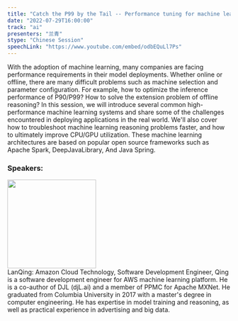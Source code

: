 ```yaml
---
title: "Catch the P99 by the Tail -- Performance tuning for machine learning reasoning"
date: "2022-07-29T16:00:00"
track: "ai"
presenters: "兰青"
stype: "Chinese Session"
speechLink: "https://www.youtube.com/embed/odbEQuLl7Ps"
---
```

With the adoption of machine learning, many companies are facing performance requirements in their model deployments. Whether online or offline, there are many difficult problems such as machine selection and parameter configuration. For example, how to optimize the inference performance of P90/P99? How to solve the extension problem of offline reasoning? In this session, we will introduce several common high-performance machine learning systems and share some of the challenges encountered in deploying applications in the real world. We'll also cover how to troubleshoot machine learning reasoning problems faster, and how to ultimately improve CPU/GPU utilization. These machine learning architectures are based on popular open source frameworks such as Apache Spark, DeepJavaLibrary, And Java Spring.
 ### Speakers: 
 <img src="images/speaker/1027.png" width="200" /><br>LanQing: Amazon Cloud Technology, Software Development Engineer, Qing is a software development engineer for AWS machine learning platform. He is a co-author of DJL (djL.ai) and a member of PPMC for Apache MXNet. He graduated from Columbia University in 2017 with a master's degree in computer engineering. He has expertise in model training and reasoning, as well as practical experience in advertising and big data.

 